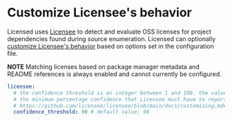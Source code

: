 # Customize Licensee's behavior

Licensed uses [Licensee](https://github.com/licensee/licensee) to detect and evaluate OSS licenses for project dependencies found during source enumeration. Licensed can optionally [customize Licensee's behavior](https://github.com/licensee/licensee/blob/main/docs/customizing.md#customizing-licensees-behavior) based on options set in the configuration file.

**NOTE** Matching licenses based on package manager metadata and README references is always enabled and cannot currently be configured.

```yml
licensee:
  # the confidence threshold is an integer between 1 and 100. the value represents
  # the minimum percentage confidence that Licensee must have to report a matched license
  # https://github.com/licensee/licensee/blob/main/docs/customizing.md#adjusting-the-confidence-threshold
  confidence_threshold: 90 # default value: 98
```
